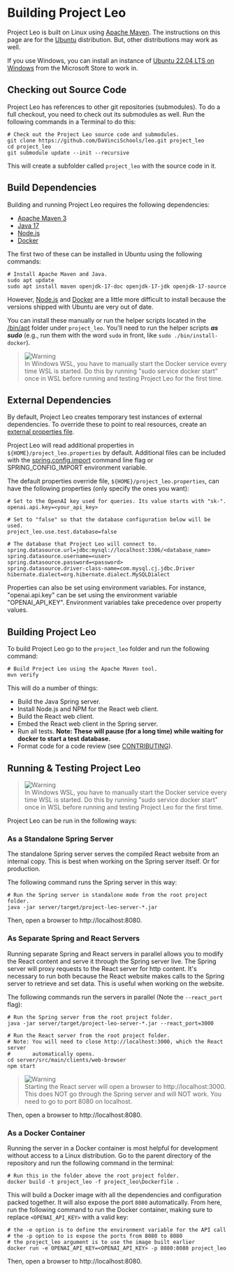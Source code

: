 # Building Project Leo

Project Leo is built on Linux using [Apache Maven](https://maven.apache.org/).
The instructions on this page are for the [Ubuntu](https://ubuntu.com/)
distribution. But, other distributions may work as well.

If you use Windows, you can install an instance of
[Ubuntu 22.04 LTS on Windows](https://www.microsoft.com/store/productId/9PN20MSR04DW)
from the Microsoft Store to work in.

## Checking out Source Code

Project Leo has references to other git repositories (submodules). To do a
full checkout, you need to check out its submodules as well. Run the following
commands in a Terminal to do this:

```shell
# Check out the Project Leo source code and submodules.
git clone https://github.com/DaVinciSchools/leo.git project_leo
cd project_leo
git submodule update --init --recursive
```

This will create a subfolder called ```project_leo``` with the source code in
it.

## Build Dependencies

Building and running Project Leo requires the following dependencies:

* [Apache Maven 3](https://maven.apache.org/)
* [Java 17](https://www.java.com/)
* [Node.js](https://nodejs.org/)
* [Docker](https://www.docker.com/)

The first two of these can be installed in Ubuntu using the following
commands:

```shell
# Install Apache Maven and Java.
sudo apt update
sudo apt install maven openjdk-17-doc openjdk-17-jdk openjdk-17-source
```

However, [Node.js](https://nodejs.org/) and [Docker](https://www.docker.com/)
are a little more difficult to install because the versions shipped with
Ubuntu are very out of date.

You can install these manually or run the helper scripts located in the
[/bin/apt](https://github.com/DaVinciSchools/leo/tree/main/bin/apt) folder
under ```project_leo```. You'll need to run the helper scripts ***as
sudo*** (e.g., run them with the word ```sudo``` in front, like ```sudo
./bin/install-docker```).

> <picture>
>   <source media="(prefers-color-scheme: light)" srcset="https://github.com/Mqxx/GitHub-Markdown/blob/main/blockquotes/badge/light-theme/warning.svg">
>   <img alt="Warning" src="https://github.com/Mqxx/GitHub-Markdown/blob/main/blockquotes/badge/dark-theme/warning.svg">
> </picture><br>
> In Windows WSL, you have to manually start the Docker service every time WSL
> is started. Do this by running "sudo service docker start" once in WSL before
> running and testing Project Leo for the first time.

## External Dependencies

By default, Project Leo creates temporary test instances of external
dependencies. To override these to point to real resources, create an
[external properties file](https://docs.spring.io/spring-boot/docs/current/reference/html/features.html#features.external-config.files).

Project Leo will read additional properties in
```${HOME}/project_leo.properties``` by default. Additional files can be
included with the
[spring.config.import](https://docs.spring.io/spring-boot/docs/current/reference/html/features.html#features.external-config.files.importing)
command line flag or SPRING_CONFIG_IMPORT environment variable.

The default properties override file, ```${HOME}/project_leo.properties```,
can have the following properties (only specify the ones you want):

```properties
# Set to the OpenAI key used for queries. Its value starts with "sk-".
openai.api.key=<your_api_key>

# Set to "false" so that the database configuration below will be used.
project_leo.use.test.database=false

# The database that Project Leo will connect to.
spring.datasource.url=jdbc:mysql://localhost:3306/<database_name>
spring.datasource.username=<user>
spring.datasource.password=<password>
spring.datasource.driver-class-name=com.mysql.cj.jdbc.Driver
hibernate.dialect=org.hibernate.dialect.MySQLDialect
```

Properties can also be set using environment variables. For instance,
"openai.api.key" can be set using the environment variable "OPENAI_API_KEY".
Environment variables take precedence over property values.

## Building Project Leo

To build Project Leo go to the ```project_leo``` folder and run the following
command:

```shell
# Build Project Leo using the Apache Maven tool.
mvn verify
```

This will do a number of things:

* Build the Java Spring server.
* Install Node.js and NPM for the React web client.
* Build the React web client.
* Embed the React web client in the Spring server.
* Run all tests. **Note: These will pause (for a long time) while waiting for 
  docker to start a test database.**
* Format code for a code review (see [CONTRIBUTING](CONTRIBUTING.md)).

## Running & Testing Project Leo

> <picture>
>   <source media="(prefers-color-scheme: light)" srcset="https://github.com/Mqxx/GitHub-Markdown/blob/main/blockquotes/badge/light-theme/warning.svg">
>   <img alt="Warning" src="https://github.com/Mqxx/GitHub-Markdown/blob/main/blockquotes/badge/dark-theme/warning.svg">
> </picture><br>
> In Windows WSL, you have to manually start the Docker service every time WSL
> is started. Do this by running "sudo service docker start" once in WSL before
> running and testing Project Leo for the first time.

Project Leo can be run in the following ways:

### As a Standalone Spring Server

The standalone Spring server serves the compiled React website from an internal
copy. This is best when working on the Spring server itself. Or for production.

The following command runs the Spring server in this way:

```shell
# Run the Spring server in standalone mode from the root project folder.
java -jar server/target/project-leo-server-*.jar
```

Then, open a browser to http://localhost:8080.

### As Separate Spring and React Servers

Running separate Spring and React servers in parallel allows you to modify the
React content and serve it through the Spring server live. The Spring server
will proxy requests to the React server for http content. It's necessary to run
both because the React website makes calls to the Spring server to retrieve
and set data. This is useful when working on the website.

The following commands run the servers in parallel (Note the ```--react_port```
flag):

```shell
# Run the Spring server from the root project folder.
java -jar server/target/project-leo-server-*.jar --react_port=3000
```

``` shell
# Run the React server from the root project folder.
# Note: You will need to close http://localhost:3000, which the React server
#       automatically opens.
cd server/src/main/clients/web-browser
npm start
```

> <picture>
>   <source media="(prefers-color-scheme: light)" srcset="https://github.com/Mqxx/GitHub-Markdown/blob/main/blockquotes/badge/light-theme/warning.svg">
>   <img alt="Warning" src="https://github.com/Mqxx/GitHub-Markdown/blob/main/blockquotes/badge/dark-theme/warning.svg">
> </picture><br>
> Starting the React server will open a browser to http://localhost:3000. This
> does NOT go through the Spring server and will NOT work. You need to go to
> port 8080 on localhost.

Then, open a browser to http://localhost:8080.

### As a Docker Container

Running the server in a Docker container is most helpful for development
without access to a Linux distribution. Go to the parent directory of the
repository and run the following command in the terminal:

```shell
# Run this in the folder above the root project folder.
docker build -t project_leo -f project_leo\Dockerfile .
```

This will build a Docker image with all the dependencies and configuration
packed together. It will also expose the port `8080` automatically. From
here, run the following command to run the Docker container, making sure
to replace `<OPENAI_API_KEY>` with a valid key:

```shell
# the -e option is to define the environment variable for the API call
# the -p option to is expose the ports from 8080 to 8080
# the project_leo argument is to use the image built earlier
docker run -e OPENAI_API_KEY=<OPENAI_API_KEY> -p 8080:8080 project_leo
```

Then, open a browser to http://localhost:8080.

[^1]: Oxford English Dictionary